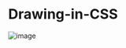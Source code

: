 # Drawing-in-CSS
![image](https://user-images.githubusercontent.com/112508787/205755324-824fc90d-dd80-417a-a325-cc928c0ec29f.png)
